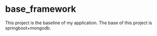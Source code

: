 # base_framework
 This project is the baseline of my application. The base of this project is springboot+mongodb.
